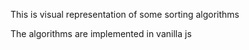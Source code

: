 This is visual representation of some sorting algorithms

The algorithms are implemented in vanilla js
